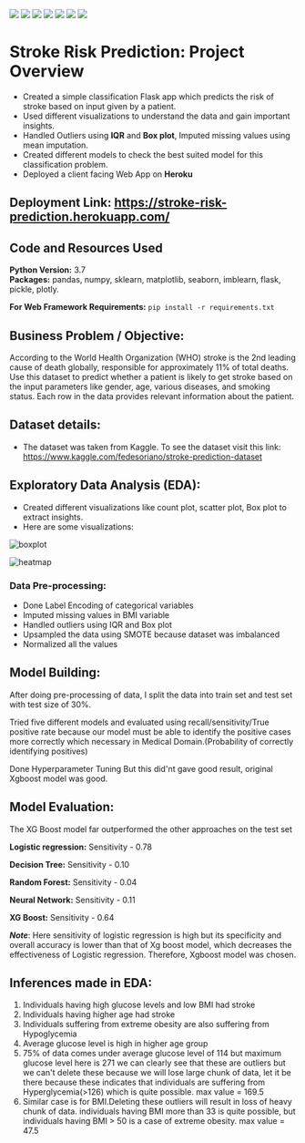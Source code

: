 ![](https://img.shields.io/github/followers/alokthakur93?label=Follow%40alokthakur93&style=social)
![](https://img.shields.io/github/forks/alokthakur93/Stroke-risk-prediction?label=Fork&style=social)
![](https://img.shields.io/github/stars/alokthakur93/Stroke-risk-prediction?style=social)
![](https://img.shields.io/github/watchers/alokthakur93/Stroke-risk-prediction?style=social)
![](https://img.shields.io/github/issues/alokthakur93/Stroke-risk-prediction)
![](https://img.shields.io/github/repo-size/alokthakur93/Stroke-risk-prediction)
![](https://img.shields.io/github/languages/code-size/alokthakur93/Stroke-risk-prediction)

# Stroke Risk Prediction: Project Overview
* Created a simple classification Flask app which predicts the risk of stroke based on input given by a patient.
* Used different visualizations to understand the data and gain important insights.
* Handled Outliers using **IQR** and **Box plot**, Imputed missing values using mean imputation.
* Created different models to check the best suited model for this classification problem.
* Deployed a client facing Web App on **Heroku**

## Deployment Link: https://stroke-risk-prediction.herokuapp.com/

## Code and Resources Used 
**Python Version:** 3.7  
**Packages:** pandas, numpy, sklearn, matplotlib, seaborn, imblearn, flask, pickle, plotly.

**For Web Framework Requirements:**  ```pip install -r requirements.txt```  

## Business Problem / Objective:

According to the World Health Organization (WHO) stroke is the 2nd leading cause of death globally, responsible for approximately 11% of total deaths.
Use this dataset to predict whether a patient is likely to get stroke based on the input parameters like gender, age, various diseases, and smoking status. Each row in the data provides relevant information about the patient.

## Dataset details:
* The dataset was taken from Kaggle. To see the dataset visit this link: https://www.kaggle.com/fedesoriano/stroke-prediction-dataset

## Exploratory Data Analysis (EDA):
* Created different visualizations like count plot, scatter plot, Box plot to extract insights.
* Here are some visualizations:

![boxplot](https://github.com/alokthakur93/Stroke-risk-prediction/blob/main/avg_boxplot.PNG)

![heatmap](https://github.com/alokthakur93/Stroke-risk-prediction/blob/main/heatmap.PNG)

### Data Pre-processing:
* Done Label Encoding of categorical variables
* Imputed missing values in BMI variable
* Handled outliers using IQR and Box plot
* Upsampled the data using SMOTE because dataset was imbalanced
* Normalized all the values

## Model Building:

After doing pre-processing of data, I split the data into train set and test set with test size of 30%.

Tried five different models and evaluated using recall/sensitivity/True positive rate because our model must be able to identify the positive cases more correctly which necessary in Medical Domain.(Probability of correctly identifying positives)

Done Hyperparameter Tuning But this did'nt gave good result, original Xgboost model was good.

## Model Evaluation:
The XG Boost model far outperformed the other approaches on the test set

**Logistic regression:** Sensitivity - 0.78

**Decision Tree:** Sensitivity - 0.10

**Random Forest:** Sensitivity - 0.04

**Neural Network:** Sensitivity - 0.11

**XG Boost:** Sensitivity - 0.64

**_Note_**: Here sensitivity of logistic regression is high but its specificity and overall accuracy is lower than that of Xg boost model, which decreases the effectiveness of Logistic regression. Therefore, Xgboost model was chosen.

## Inferences made in EDA:
1. Individuals having high glucose levels and low BMI had stroke
2. Individuals having higher age had stroke
3. Individuals suffering from extreme obesity are also suffering from Hypoglycemia
4. Average glucose level is high in higher age group
5. 75% of data comes under average glucose level of 114 but maximum glucose level here is 271 we can clearly see that these are outliers but we can't delete these because we will lose large chunk of data, let it be there because these indicates that individuals are suffering from Hyperglycemia(>126) which is quite possible. max value = 169.5
6. Similar case is for BMI.Deleting these outliers will result in loss of heavy chunk of data. individuals having BMI more than 33 is quite possible, but individuals having BMI > 50 is a case of extreme obesity. max value = 47.5







